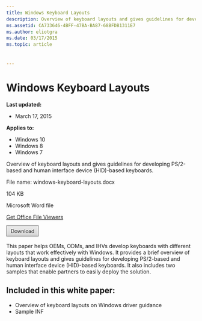 ```yaml
---
title: Windows Keyboard Layouts
description: Overview of keyboard layouts and gives guidelines for developing PS/2-based and human interface device (HID)-based keyboards.
ms.assetid: CA733646-4BFF-47BA-BA87-68BFDB1311E7
ms.author: eliotgra
ms.date: 03/17/2015
ms.topic: article


---
```


# Windows Keyboard Layouts


**Last updated:**

-   March 17, 2015

**Applies to:**

-   Windows 10
-   Windows 8
-   Windows 7

Overview of keyboard layouts and gives guidelines for developing PS/2-based and human interface device (HID)-based keyboards.

File name: windows-keyboard-layouts.docx

104 KB

Microsoft Word file

[Get Office File Viewers](http://office.microsoft.com/downloads/office-online-file-converters-and-viewers-HA001044981.aspx)

[![click here to download](images/download.png)](http://download.microsoft.com/download/3/D/1/3D12C5B9-5635-45FB-94E3-0F95C84999B1/windows-keyboard-layouts.docx)

This paper helps OEMs, ODMs, and IHVs develop keyboards with different layouts that work effectively with Windows. It provides a brief overview of keyboard layouts and gives guidelines for developing PS/2-based and human interface device (HID)-based keyboards. It also includes two samples that enable partners to easily deploy the solution.

## <span id="Included_in_this_white_paper_"></span><span id="included_in_this_white_paper_"></span><span id="INCLUDED_IN_THIS_WHITE_PAPER_"></span>Included in this white paper:


-   Overview of keyboard layouts on Windows driver guidance
-   Sample INF






